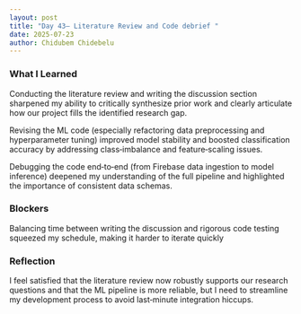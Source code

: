 ```yaml
---
layout: post
title: "Day 43– Literature Review and Code debrief "
date: 2025-07-23
author: Chidubem Chidebelu
---
```


### What I Learned
Conducting the literature review and writing the discussion section sharpened my ability to critically synthesize prior work and clearly articulate how our project fills the identified research gap.

Revising the ML code (especially refactoring data preprocessing and hyperparameter tuning) improved model stability and boosted classification accuracy by addressing class‑imbalance and feature‑scaling issues.

 Debugging the code end‑to‑end (from Firebase data ingestion to model inference) deepened my understanding of the full pipeline and highlighted the importance of consistent data schemas.

### Blockers
Balancing time between writing the discussion and rigorous code testing squeezed my schedule, making it harder to iterate quickly

### Reflection
I feel satisfied that the literature review now robustly supports our research questions and that the ML pipeline is more reliable, but I need to streamline my development process to avoid last‑minute integration hiccups. 
